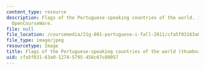 ```yaml
---
content_type: resource
description: Flags of the Portuguese-speaking countries of the world. Image by MIT
  OpenCourseWare.
file: null
file_location: /coursemedia/21g-801-portuguese-i-fall-2011/cfa5f03163a012745795456c67c80057_21g-801f11-th.jpg
file_type: image/jpeg
resourcetype: Image
title: Flags of the Portuguese-speaking countries of the world (thumbnail)
uid: cfa5f031-63a0-1274-5795-456c67c80057
---
```


